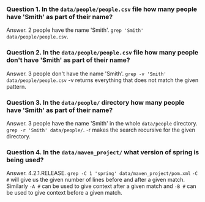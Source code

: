### Question 1. In the `data/people/people.csv` file how many people have 'Smith' as part of their name?
Answer. 2 people have the name 'Smith'. `grep 'Smith' data/people/people.csv`.

### Question 2. In the `data/people/people.csv` file how many people don't have 'Smith' as part of their name?
Answer. 3 people don't have the name 'Smith'. `grep -v 'Smith' data/people/people.csv`  -v returns everything that does not match the given pattern.

### Question 3. In the `data/people/` directory how many people have 'Smith' as part of their name?
Answer. 3 people have the name 'Smith' in the whole `data/people` directory.  `grep -r 'Smith' data/people/`.  -r makes the search recursive for the given directory.

### Question 4. In the `data/maven_project/` what version of spring is being used?
Answer. 4.2.1.RELEASE. `grep -C 1 'spring' data/maven_project/pom.xml`  `-C #` will give us the given number of lines before and after a given match.  Similarly `-A #` can be used to give context after a given match and `-B #` can be used to give context before a given match.
